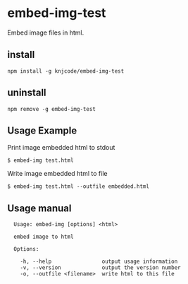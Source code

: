 # embed-img-test

Embed image files in html.

## install

```
npm install -g knjcode/embed-img-test
```

## uninstall

```
npm remove -g embed-img-test
```

## Usage Example

Print image embedded html to stdout

```
$ embed-img test.html
```

Write image embedded html to file

```
$ embed-img test.html --outfile embedded.html
```

## Usage manual

```
  Usage: embed-img [options] <html>

  embed image to html

  Options:

    -h, --help                output usage information
    -v, --version             output the version number
    -o, --outfile <filename>  write html to this file
```
